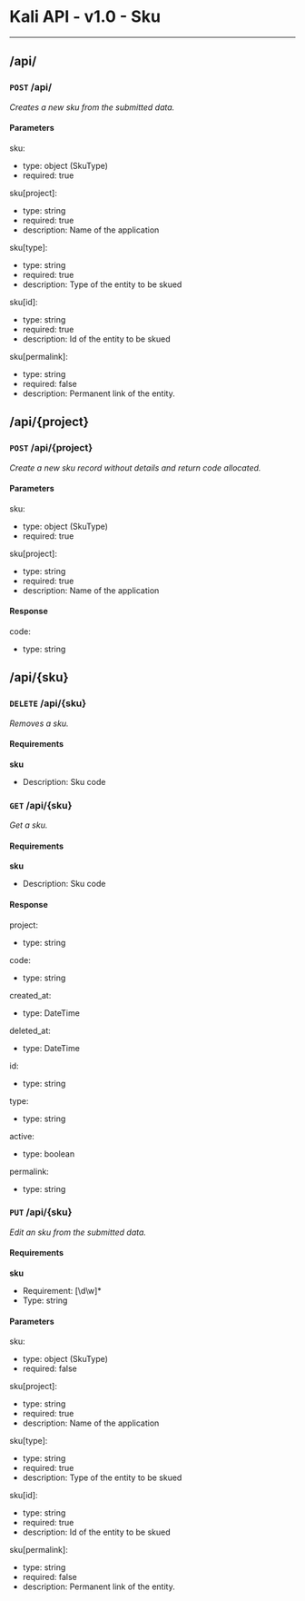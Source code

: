# Kali API - v1.0 - Sku

---

## /api/ ##

### `POST` /api/ ###

_Creates a new sku from the submitted data._

#### Parameters ####

sku:

  * type: object (SkuType)
  * required: true

sku[project]:

  * type: string
  * required: true
  * description: Name of the application

sku[type]:

  * type: string
  * required: true
  * description: Type of the entity to be skued

sku[id]:

  * type: string
  * required: true
  * description: Id of the entity to be skued

sku[permalink]:

  * type: string
  * required: false
  * description: Permanent link of the entity.

## /api/{project} ##

### `POST` /api/{project} ###

_Create a new sku record without details and return code allocated._

#### Parameters ####

sku:

  * type: object (SkuType)
  * required: true

sku[project]:

  * type: string
  * required: true
  * description: Name of the application

#### Response ####

code:

  * type: string

## /api/{sku} ##

### `DELETE` /api/{sku} ###

_Removes a sku._

#### Requirements ####

**sku**

  - Description: Sku code


### `GET` /api/{sku} ###

_Get a sku._

#### Requirements ####

**sku**

  - Description: Sku code
  
#### Response ####

project:

  * type: string

code:

  * type: string

created_at:

  * type: DateTime

deleted_at:

  * type: DateTime

id:

  * type: string

type:

  * type: string

active:

  * type: boolean

permalink:

  * type: string


### `PUT` /api/{sku} ###

_Edit an sku from the submitted data._

#### Requirements ####

**sku**

  - Requirement: [\d\w]*
  - Type: string

#### Parameters ####

sku:

  * type: object (SkuType)
  * required: false

sku[project]:

  * type: string
  * required: true
  * description: Name of the application

sku[type]:

  * type: string
  * required: true
  * description: Type of the entity to be skued

sku[id]:

  * type: string
  * required: true
  * description: Id of the entity to be skued

sku[permalink]:

  * type: string
  * required: false
  * description: Permanent link of the entity.
